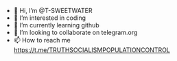 - 👋 Hi, I’m @T-SWEETWATER
- 👀 I’m interested in coding
- 🌱 I’m currently learning github
- 💞️ I’m looking to collaborate on telegram.org
- 📫 How to reach me https://t.me/TRUTHSOCIALISMPOPULATIONCONTROL

<!---
T-SWEETWATER/T-SWEETWATER is a ✨ special ✨ repository because its `README.md` (this file) appears on your GitHub profile.
You can click the Preview link to take a look at your changes.
--->
